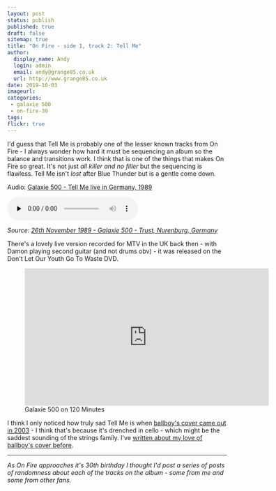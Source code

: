 ```yaml
---
layout: post
status: publish
published: true
draft: false
sitemap: true
title: "On Fire - side 1, track 2: Tell Me"
author:
  display_name: Andy
  login: admin
  email: andy@grange85.co.uk
  url: http://www.grange85.co.uk
date: 2019-10-03
imageurl: 
categories:
 - galaxie 500
 - on-fire-30
tags:
flickr: true
---
```

I'd guess that Tell Me is probably one of the lesser known tracks from On Fire - I always wonder how hard it must be sequencing an album so the balance and transitions work. I think that is one of the things that makes On Fire so great. It's not just _all killer and no filler_ but the sequencing is flawless. Tell Me isn't _lost_ after Blue Thunder but is a gentle come down.

<div class="well">
  <p class="audio">Audio: <a href="https://media.fullofwishes.co.uk/01-galaxie_500/audio/galaxie-500-1989-11-26-trust-nurnberg-tell-me.mp3">Galaxie 500 - Tell Me live in Germany, 1989</a></p>
  <audio controls="controls" preload="none" src="https://media.fullofwishes.co.uk/01-galaxie_500/audio/galaxie-500-1989-11-26-trust-nurnberg-tell-me.mp3"></audio>
  <p class="source small text-right"><em>Source: <a href="https://www.fullofwishes.co.uk/database/galaxie-500/shows/1989/1989-11-26-galaxie-500-trust-nurenburg-germany/">26th November 1989 - Galaxie 500 - Trust, Nurenburg, Germany</a></em></p>
</div>

There's a lovely live version recorded for MTV in the UK back then - with Damon playing second guitar (and not drums obv) - it was released on the Don't Let Our Youth Go To Waste DVD.

<figure class="caption aligncenter"><iframe width="560" height="315" src="https://www.youtube.com/embed/hqlVpEREVjA" frameborder="0" allowfullscreen></iframe><figcaption class="caption-text">Galaxie 500 on 120 Minutes</figcaption></figure>

I think I only noticed how truly sad Tell Me is when <a href="https://ballboy.bandcamp.com/album/the-sash-my-father-wore-and-other-stories">ballboy's cover came out in 2003</a> - I think that's because it's drenched in cello - which might be the saddest sounding of the strings family. I've <a href="https://www.fullofwishes.co.uk/2016/11/24/my-favourite-galaxie-500-covers-3-ballboy-tell-me/">written about my love of ballboy's cover before</a>.

---

_As On Fire approaches it's 30th birthday I thought I'd post a series of posts of randomness about each of the tracks on the album - some from me and some from other fans._
